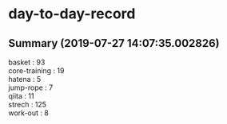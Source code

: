 # day-to-day-record  
## Summary  (2019-07-27 14:07:35.002826)  
basket : 93  
core-training : 19  
hatena : 5  
jump-rope : 7  
qiita : 11  
strech : 125  
work-out : 8  
